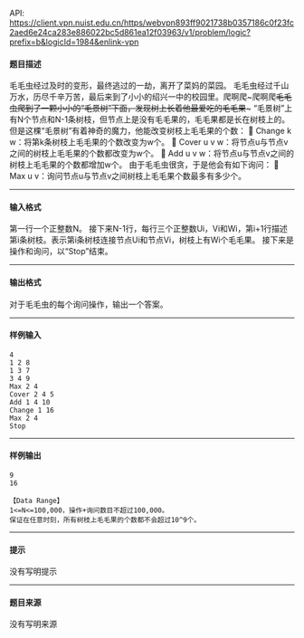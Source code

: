 API: https://client.vpn.nuist.edu.cn/https/webvpn893ff9021738b0357186c0f23fc2aed6e24ca283e886022bc5d861ea12f03963/v1/problem/logic?prefix=b&logicId=1984&enlink-vpn

#### 题目描述

毛毛虫经过及时的变形，最终逃过的一劫，离开了菜妈的菜园。 毛毛虫经过千山万水，历尽千辛万苦，最后来到了小小的绍兴一中的校园里。爬啊爬~爬啊爬~~毛毛虫爬到了一颗小小的“毛景树”下面，发现树上长着他最爱吃的毛毛果~~~ “毛景树”上有N个节点和N-1条树枝，但节点上是没有毛毛果的，毛毛果都是长在树枝上的。但是这棵“毛景树”有着神奇的魔力，他能改变树枝上毛毛果的个数：  Change k w：将第k条树枝上毛毛果的个数改变为w个。  Cover u v w：将节点u与节点v之间的树枝上毛毛果的个数都改变为w个。  Add u v w：将节点u与节点v之间的树枝上毛毛果的个数都增加w个。 由于毛毛虫很贪，于是他会有如下询问：  Max u v：询问节点u与节点v之间树枝上毛毛果个数最多有多少个。

---

#### 输入格式

第一行一个正整数N。 接下来N-1行，每行三个正整数Ui，Vi和Wi，第i+1行描述第i条树枝。表示第i条树枝连接节点Ui和节点Vi，树枝上有Wi个毛毛果。 接下来是操作和询问，以“Stop”结束。

---

#### 输出格式

对于毛毛虫的每个询问操作，输出一个答案。

---

#### 样例输入
```
4
1 2 8
1 3 7
3 4 9
Max 2 4
Cover 2 4 5
Add 1 4 10
Change 1 16
Max 2 4
Stop

```

---

#### 样例输出
```
9
16

【Data Range】
1<=N<=100,000，操作+询问数目不超过100,000。
保证在任意时刻，所有树枝上毛毛果的个数都不会超过10^9个。

```

---

#### 提示

没有写明提示

---

#### 题目来源

没有写明来源